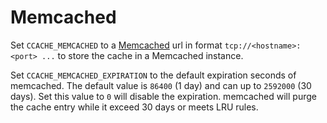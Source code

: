 # Memcached

Set `CCACHE_MEMCACHED` to a [Memcached](https://memcached.org/) url in format `tcp://<hostname>:<port> ...` to store the cache in a Memcached instance.

Set `CCACHE_MEMCACHED_EXPIRATION` to the default expiration seconds of memcached. The default value is `86400` (1 day) and can up to `2592000` (30 days). Set this value to `0` will disable the expiration. memcached will purge the cache entry while it exceed 30 days or meets LRU rules.
